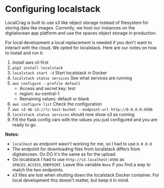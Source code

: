 # Configuring localstack

LocalCrag is built to use s3 like object storage instead of filesystem for storing data like images. Currently, we host 
our instances on the digitalocean app platform and use the spaces object storage in production. 

For local development a local replacement is needed if you don't want to interact with the cloud. We opted for 
localstack. Here are our notes on how to install and run it:

1. Install aws cli first
2. `pip3 install localstack`
3. `localstack start -d` Start localstack in Docker
4. `localstack status services` See what services are running
5. `aws configure --profile default`
   - Access and secret key: test
   - region: eu-central-1
   - Remaining values: default or blank
6. `aws configure list` Check the configuration
7. `aws s3 mb s3://lc-test-bucket --endpoint-url http://0.0.0.0:4566`
8. `localstack status services` should now show s3 as running
9. Fill the flask config vars with the values you just configured and you are ready to go.

**Notes:**

- `localhost` as endpoint wasn't working for me, so I had to use `0.0.0.0`
- The endpoint for downloading files from localstack differs from digitalocean. On DO it's the same as for the upload. 
- On localstack I had to use `http://s3.localhost:4566` as `SPACES_ACCESS_ENDPOINT`. Leave this variable `None` if you 
find a way to match the two endpoints.
- s3 files are lost when shutting down the localstack Docker container. For local development this doesn't matter, but keep it in mind.